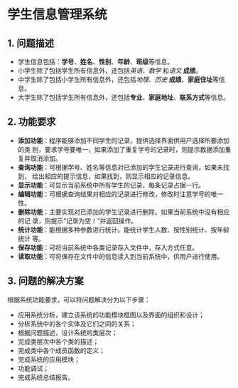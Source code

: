 # 学生信息管理系统
## 1. 问题描述
- 学生信息包括：**学号**、**姓名**、**性别**、**年龄**、**班级**等信息。
- 小学生除了包括学生所有信息外，还包括*英语*、*数学* 和*语文* **成绩**。
- 中学生除了包括小学生所有信息外，还包括*地理*、*历史*  **成绩**、**家庭住址**等信息。
- 大学生除了包括学生所有信息外，还包括**专业**、**家庭地址**、**联系方式**等信息。
## 2. 功能要求
- **添加功能**：程序能够添加不同学生的记录，提供选择界面供用户选择所要添加的类
别，要求学号要唯一，如果添加了重复学号的记录时，则提示数据添加重复并取消添加。
- **查询功能**：可根据学号、姓名等信息对已添加的学生记录进行查询，如果未找到，
给出相应的提示信息，如果找到，则显示相应的记录信息。
- **显示功能**：可显示当前系统中所有学生的记录，每条记录占据一行。
- **编辑功能**：可根据查询结果对相应的记录进行修改，修改时注意学号的唯一性。
- **删除功能**：主要实现对已添加的学生记录进行删除。如果当前系统中没有相应的记
录，则提示“记录为空！”并返回操作。
- **统计功能**：能根据多种参数进行统计。能统计学生人数、按性别统计、按年龄统计
等。
- **保存功能**：可将当前系统中各类记录存入文件中，存入方式任意。
- **读取功能**：可将保存在文件中的信息读入到当前系统中，供用户进行使用。
## 3. 问题的解决方案
根据系统功能要求，可以将问题解决分为以下步骤：
- 应用系统分析，建立该系统的功能模块框图以及界面的组织和设计；
- 分析系统中的各个实体及它们之间的关系；
- 根据问题描述，设计系统的类层次；
- 完成类层次中各个类的描述；
- 完成类中各个成员函数的定义；
- 完成系统的应用模块；
- 功能调试；
- 完成系统总结报告。
